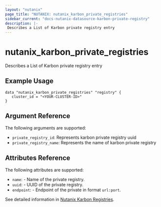 ```yaml
---
layout: "nutanix"
page_title: "NUTANIX: nutanix_karbon_private_registries"
sidebar_current: "docs-nutanix-datasource-karbon-private-registry"
description: |-
 Describes a List of Karbon private registry entry
---
```


# nutanix_karbon_private_registries

Describes a List of Karbon private registry entry

## Example Usage

```hcl
data "nutanix_karbon_private_registries" "registry" {
   cluster_id = "<YOUR-CLUSTER-ID>"
}
```

## Argument Reference

The following arguments are supported:

* `private_registry_id`: Represents karbon private registry uuid
* `private_registry_name`: Represents the name of karbon private registry

## Attributes Reference

The following attributes are supported:

* `name`: - Name of the private registry.
* `uuid`: - UUID of the private registry.
* `endpoint`: - Endpoint of the private in format `url:port`.


See detailed information in [Nutanix Karbon Registries](https://www.nutanix.dev/reference/karbon/api-reference/registry/listprivateregistry).
